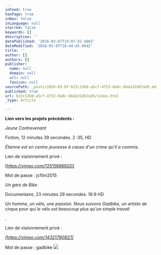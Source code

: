```yaml
---
inFeed: true
hasPage: true
inNav: false
inLanguage: null
starred: false
keywords: []
description: ''
datePublished: '2016-03-07T19:07:42.686Z'
dateModified: '2016-03-07T18:44:45.064Z'
title: ''
author: []
authors: []
publisher:
  name: null
  domain: null
  url: null
  favicon: null
sourcePath: _posts/2016-03-07-b22c13b0-a5cf-4753-8a8c-66da32d67ad5.md
published: true
url: b22c13b0-a5cf-4753-8a8c-66da32d67ad5/index.html
_type: Article

---
```

**Lien vers les projets précédents :**

_Jeune Contrevenant_

Fiction, 12 minutes 39 secondes. 2 :35, HD

_Étienne est en centre jeunesse à cause d'un crime qu'il a commis._

Lien de visionnement privé :

[https://vimeo.com/125156868][0]

Mot de passe : jcfilm2015

_Un gars de Bike_

Documentaire, 23 minutes 29 secondes. 16:9 HD

_Un homme, un vélo, une passion. Nous suivons Gadbike, un artiste de cirque pour qui le vélo est beaucoup plus qu'un simple travail_

.

Lien de visionnement privé :

_[https://vimeo.com/143217908][1]_

Mot de passe : gadbike
![](https://the-grid-user-content.s3-us-west-2.amazonaws.com/090278b2-61de-4e61-8129-6db733db7771.png)

[0]: https://vimeo.com/125156868
[1]: https://vimeo.com/143217908